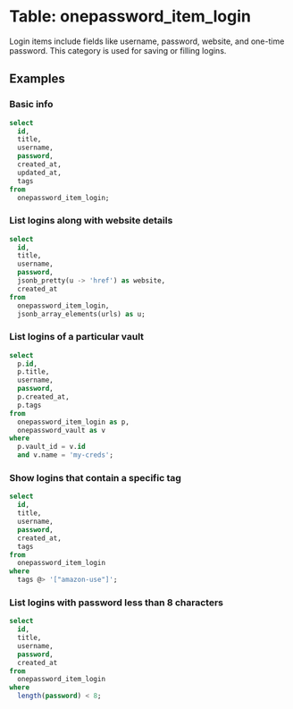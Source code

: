 # Table: onepassword_item_login

Login items include fields like username, password, website, and one-time password. This category is used for saving or filling logins.

## Examples

### Basic info

```sql
select
  id,
  title,
  username,
  password,
  created_at,
  updated_at,
  tags
from
  onepassword_item_login;
```

### List logins along with website details

```sql
select
  id,
  title,
  username,
  password,
  jsonb_pretty(u -> 'href') as website,
  created_at
from
  onepassword_item_login,
  jsonb_array_elements(urls) as u;
```

### List logins of a particular vault

```sql
select
  p.id,
  p.title,
  username,
  password,
  p.created_at,
  p.tags
from
  onepassword_item_login as p,
  onepassword_vault as v
where
  p.vault_id = v.id
  and v.name = 'my-creds';
```

### Show logins that contain a specific tag

```sql
select
  id,
  title,
  username,
  password,
  created_at,
  tags
from
  onepassword_item_login
where
  tags @> '["amazon-use"]';
```

### List logins with password less than 8 characters

```sql
select
  id,
  title,
  username,
  password,
  created_at
from
  onepassword_item_login
where
  length(password) < 8;
```
